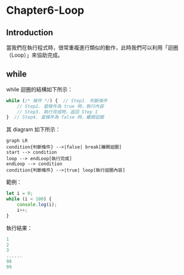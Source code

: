 # Chapter6-Loop

## Introduction

當我們在執行程式時，很常重複進行類似的動作，此時我們可以利用「迴圈（Loop）」來協助完成。

## while

while 迴圈的結構如下所示：

```javascript
while (/* 條件 */) {  // Step1. 判斷條件
    // Step2. 當條件為 true 時，執行內容
    // Step3. 執行完成時，返回 Step 1
}  // Step4. 當條件為 false 時，離開迴圈
```

其 diagram 如下所示：

```mermaid
graph LR
condition{判斷條件} -->|false| break[離開迴圈]
start --> condition
loop --> endLoop[執行完成]
endLoop --> condition
condition{判斷條件} -->|true| loop[執行迴圈內容]
```

範例：
```javascript
let i = 0;
while (i < 100) {
    console.log(i);
    i++;
}
```

執行結果：
```javascript
1
2
3
......
98
99
```